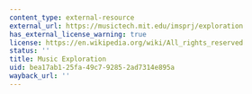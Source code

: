```yaml
---
content_type: external-resource
external_url: https://musictech.mit.edu/imsprj/exploration
has_external_license_warning: true
license: https://en.wikipedia.org/wiki/All_rights_reserved
status: ''
title: Music Exploration
uid: bea17ab1-25fa-49c7-9285-2ad7314e895a
wayback_url: ''
---
```


